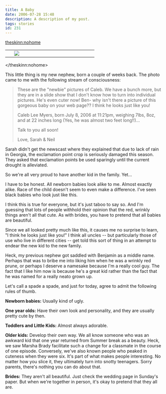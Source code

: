 ```yaml
---
title: A Baby
date: 2006-07-28 15:48
description: A description of my post.
tags: stories
id: 231
---
```

<theskinn:nohome><table cellpadding="2" align="center"><tr><td width="5" rowspan="2"><spacer type="block" width="5" height="1"></td><td width="250" ><img src="/img/caleb.jpg"></td></tr></table></theskinn:nohome>

This little thing is my new nephew, born a couple of weeks back.  The photo came to me with the following stream of consciousness:

<blockquote>These are the "newbie" pictures of Caleb. We have a bunch more, but they are in a slide show that I don't know how to turn into individual pictures. He's even cuter now! Ben- why isn't there a picture of this gorgeous baby on your web page?? I think he looks just like you!

Caleb Lee Myers, born July 8, 2006 at 11:21pm, weighing 7lbs, 8oz, and at 22 inches long (Yes, he was almost two feet long!!)...

Talk to you all soon!

Love,
Sarah & Neil</blockquote>


Sarah didn't get the newscast where they explained that due to lack of rain in Georgia, the exclamation point crop is seriously damaged this season.  They asked that exclamation points be used sparingly until the current drought is alleviated.

So we're all very proud to have another kid in the family. Yet...

I have to be honest.  All newborn babies look alike to me.  Almost exactly alike.  Race of the child doesn't seem to even make a difference.  I've seen black babies who look just like this.

I think this is true for everyone, but it's just taboo to say so.  And I'm guessing that lots of people withhold their opinion that the red, wrinkly things aren't all that cute.  As with brides, you have to pretend that all babies are beautiful.

Since we all looked pretty much like this, it causes me no surprise to learn, "I think he looks just like you!"  I think all uncles -- but particularly those of use who live in different cities -- get told this sort of thing in an attempt to endear the new kid to the new family.  

Heck, my previous nephew got saddled with Benjamin as a middle name.  Perhaps that was to bribe me into liking him when he was a wrinkly red prune, or perhaps I deserve a namesake because I'm a really cool guy.  The fact that I like him now is because he's a great kid rather than the fact that he was named for a really neato grown up.

Let's call a spade a spade, and just for today, agree to admit the following rules of thumb.

<b>Newborn babies:</b>  Usually kind of ugly.

<b>One year olds:</b>  Have their own look and personality, and they are usually pretty cute by then.

<b>Toddlers and Little Kids:</b>  Almost always adorable.

<b>Older kids:</b>  Develop their own way.  We all know someone who was an awkward kid that one year returned from Summer break as a beauty.  Heck, we saw Marsha Brady facilitate such a change for a classmate in the course of one episode.  Conversely, we've also known people who peaked in cuteness when they were six.  It's part of what makes people interesting.  No matter how you slice it, they ultimately turn into snotty teenagers.  Sorry parents, there's nothing you can do about that.

<b>Brides:</b>  They aren't all beautiful.  Just check the wedding page in Sunday's paper.  But when we're together in person, it's okay to pretend that they all are.